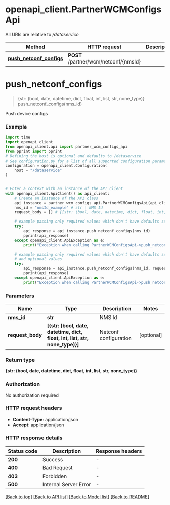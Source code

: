 # openapi_client.PartnerWCMConfigsApi

All URIs are relative to */dataservice*

Method | HTTP request | Description
------------- | ------------- | -------------
[**push_netconf_configs**](PartnerWCMConfigsApi.md#push_netconf_configs) | **POST** /partner/wcm/netconf/{nmsId} | 


# **push_netconf_configs**
> {str: (bool, date, datetime, dict, float, int, list, str, none_type)} push_netconf_configs(nms_id)



Push device configs

### Example


```python
import time
import openapi_client
from openapi_client.api import partner_wcm_configs_api
from pprint import pprint
# Defining the host is optional and defaults to /dataservice
# See configuration.py for a list of all supported configuration parameters.
configuration = openapi_client.Configuration(
    host = "/dataservice"
)


# Enter a context with an instance of the API client
with openapi_client.ApiClient() as api_client:
    # Create an instance of the API class
    api_instance = partner_wcm_configs_api.PartnerWCMConfigsApi(api_client)
    nms_id = "nmsId_example" # str | NMS Id
    request_body = [] # [{str: (bool, date, datetime, dict, float, int, list, str, none_type)}] | Netconf configuration (optional)

    # example passing only required values which don't have defaults set
    try:
        api_response = api_instance.push_netconf_configs(nms_id)
        pprint(api_response)
    except openapi_client.ApiException as e:
        print("Exception when calling PartnerWCMConfigsApi->push_netconf_configs: %s\n" % e)

    # example passing only required values which don't have defaults set
    # and optional values
    try:
        api_response = api_instance.push_netconf_configs(nms_id, request_body=request_body)
        pprint(api_response)
    except openapi_client.ApiException as e:
        print("Exception when calling PartnerWCMConfigsApi->push_netconf_configs: %s\n" % e)
```


### Parameters

Name | Type | Description  | Notes
------------- | ------------- | ------------- | -------------
 **nms_id** | **str**| NMS Id |
 **request_body** | **[{str: (bool, date, datetime, dict, float, int, list, str, none_type)}]**| Netconf configuration | [optional]

### Return type

**{str: (bool, date, datetime, dict, float, int, list, str, none_type)}**

### Authorization

No authorization required

### HTTP request headers

 - **Content-Type**: application/json
 - **Accept**: application/json


### HTTP response details

| Status code | Description | Response headers |
|-------------|-------------|------------------|
**200** | Success |  -  |
**400** | Bad Request |  -  |
**403** | Forbidden |  -  |
**500** | Internal Server Error |  -  |

[[Back to top]](#) [[Back to API list]](../README.md#documentation-for-api-endpoints) [[Back to Model list]](../README.md#documentation-for-models) [[Back to README]](../README.md)

